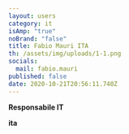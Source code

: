 ```yaml
---
layout: users
category: it
isAmp: "true"
noBrand: "false"
title: Fabio Mauri ITA
th: /assets/img/uploads/1-1.png
socials:
  mail: fabio.mauri
published: false
date: 2020-10-21T20:56:11.740Z
---
```

**Responsabile IT**

**ita**